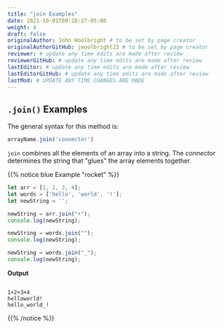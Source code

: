```yaml
---
title: "join Examples"
date: 2021-10-01T09:28:27-05:00
weight: 4
draft: false
originalAuthor: John Woolbright # to be set by page creator
originalAuthorGitHub: jwoolbright23 # to be set by page creator
reviewer: # update any time edits are made after review
reviewerGitHub: # update any time edits are made after review
lastEditor: # update any time edits are made after review
lastEditorGitHub: # update any time edits are made after review
lastMod: # UPDATE ANY TIME CHANGES ARE MADE
---
```


## `.join()` Examples

The general syntax for this method is:

```javascript
arrayName.join('connector')
```

`join` combines all the elements of an array into a string. The *connector*
determines the string that "glues" the array elements together.

{{% notice blue Example "rocket" %}}
```javascript
let arr = [1, 2, 3, 4];
let words = ['hello', 'world', '!'];
let newString = '';

newString = arr.join("+");
console.log(newString);

newString = words.join("");
console.log(newString);

newString = words.join("_");
console.log(newString);
```

**Output**

```console

1+2+3+4
helloworld!
hello_world_!
```
{{% /notice %}}